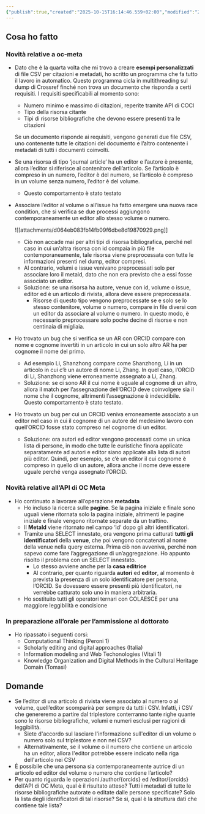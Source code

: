 ```yaml
---
{"publish":true,"created":"2025-10-15T16:14:46.559+02:00","modified":"2022-07-19T12:00:00.000+02:00","cssclasses":""}
---
```



## Cosa ho fatto

### Novità relative a oc-meta

- Dato che è la quarta volta che mi trovo a creare **esempi personalizzati** di file CSV per citazioni e metadati, ho scritto un programma che fa tutto il lavoro in automatico. Questo programma cicla in multithreading sul dump di Crossref finché non trova un documento che risponda a certi requisiti. I requisiti specificabili al momento sono:
    - Numero minimo e massimo di citazioni, reperite tramite API di COCI
    - Tipo della risorsa citante
    - Tipi di risorse bibliografiche che devono essere presenti tra le citazioni
    
    Se un documento risponde ai requisiti, vengono generati due file CSV, uno contenente tutte le citazioni del documento e l’altro contenente i metadati di tutti i documenti coinvolti.
    
- Se una risorsa di tipo ‘journal article’ ha un editor e l’autore è presente, allora l’editor si riferisce al contenitore dell’articolo. Se l’articolo è compreso in un numero, l’editor è del numero, se l’articolo è compreso in un volume senza numero, l’editor è del volume.
    - Questo comportamento è stato testato
- Associare l’editor al volume o all’issue ha fatto emergere una nuova race condition, che si verifica se due processi aggiungono contemporaneamente un editor allo stesso volume o numero.
    
    ![[attachments/d064eb083fb14fb09f6dbe8d19870929.png]]
    
    - Ciò non accade mai per altri tipi di risorsa bibliografica, perché nel caso in cui un’altra risorsa con id compaia in più file contemporaneamente, tale risorsa viene preprocessata con tutte le informazioni presenti nel dump, editor compresi.
    - Al contrario, volumi e issue venivano preprocessati solo per associare loro il metaid, dato che non era previsto che a essi fosse associato un editor.
    - Soluzione: se una risorsa ha autore, venue con id, volume o issue, editor ed è un articolo di rivista, allora deve essere preprocessata.
        - Risorse di questo tipo vengono preprocessate se e solo se lo stesso contenitore, volume o numero, compare in file diversi con un editor da associare al volume o numero. In questo modo, è necessario preprocessare solo poche decine di risorse e non centinaia di migliaia.
- Ho trovato un bug che si verifica se un AR con ORCID compare con nome e cognome invertiti in un articolo in cui un solo altro AR ha per cognome il nome del primo.
    - Ad esempio Li, Shanzhong compare come Shanzhong, Li in un articolo in cui c’è un autore di nome Li, Zhang. In quel caso, l’ORCID di Li, Shanzhong viene erroneamente assegnato a Li, Zhang.
    - Soluzione: se ci sono AR il cui nome è uguale al cognome di un altro, allora il match per l’assegnazione dell’ORCID deve coinvolgere sia il nome che il cognome, altrimenti l’assegnazione è indecidibile. Questo comportamento è stato testato.
- Ho trovato un bug per cui un ORCID veniva erroneamente associato a un editor nel caso in cui il cognome di un autore del medesimo lavoro con quell’ORCID fosse stato compreso nel cognome di un editor.
    - Soluzione: ora autori ed editor vengono processati come un unica lista di persone, in modo che tutte le euristiche finora applicate separatamente ad autori e editor siano applicate alla lista di autori più editor. Quindi, per esempio, se c’è un editor il cui cognome è compreso in quello di un autore, allora anche il nome deve essere uguale perché venga assegnato l’ORCID.

### Novità relative all’API di OC Meta

- Ho continuato a lavorare all’operazione **metadata**
    - Ho incluso la ricerca sulle **pagine**. Se la pagina iniziale e finale sono uguali viene ritornata solo la pagina iniziale, altrimenti le pagine iniziale e finale vengono ritornate separate da un trattino.
    - Il **MetaId** viene ritornato nel campo ‘id’ dopo gli altri identificatori.
    - Tramite una SELECT innestato, ora vengono prima catturati **tutti gli identificatori** della **venue**, che poi vengono concatenati al nome della venue nella query esterna. Prima ciò non avveniva, perché non sapevo come fare l’aggregazione di un’aggregazione. Ho appunto risolto il problema con un SELECT innestato.
        - Lo stesso avviene anche per la **casa editrice**
        - Al contrario, per quanto riguarda **autori** ed **editor**, al momento è prevista la presenza di un solo identificatore per persona, l’ORCID. Se dovessero essere presenti più identificatori, ne verrebbe catturato solo uno in maniera arbitraria.
    - Ho sostituito tutti gli operatori ternari con COLAESCE per una maggiore leggibilità e concisione

### In preparazione all’orale per l’ammissione al dottorato

- Ho ripassato i seguenti corsi:
    - Computational Thinking (Peroni 1)
    - Scholarly editing and digital approaches (Italia)
    - Information modeling and Web Techonologies (Vitali 1)
    - Knowledge Organization and Digital Methods in the Cultural Heritage Domain (Tomasi)

## Domande

- Se l’editor di una articolo di rivista viene associato al numero o al volume, quell’editor scomparirà per sempre da tutti i CSV. Infatti, i CSV che genereremo a partire dal triplestore conterranno tante righe quante sono le risorse bibliografiche, volumi e numeri esclusi per ragioni di leggibilità.
    - Siete d'accordo sul lasciare l'informazione sull'editor di un volume o numero solo sul triplestore e non nei CSV?
    - Alternativamente, se il volume o il numero che contiene un articolo ha un editor, allora l'editor potrebbe essere indicato nella riga dell'articolo nei CSV
- È possibile che una persona sia contemporaneamente autrice di un articolo ed editor del volume o numero che contiene l’articolo?
- Per quanto riguarda le operazioni /author/{orcids} ed /editor/{orcids} dell’API di OC Meta, qual è il risultato atteso? Tutti i metadati di tutte le risorse bibliografiche autorate o editate dalle persone specificate? Solo la lista degli identificatori di tali risorse? Se sì, qual è la struttura dati che contiene tale lista?
